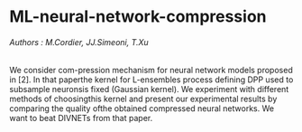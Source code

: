 # ML-neural-network-compression
###### Authors : M.Cordier, JJ.Simeoni, T.Xu

We consider com-pression mechanism for neural network models proposed in [2]. In that paperthe kernel for L-ensembles process defining DPP used to subsample neuronsis fixed (Gaussian kernel). We experiment with different methods of choosingthis kernel and present our experimental results by comparing the quality ofthe obtained compressed neural networks. We want to beat DIVNETs from that paper. 


